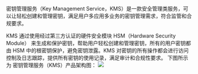 密钥管理服务（Key Management Service，KMS）是一款安全管理类服务，可以让轻松创建和管理密钥，满足用户多应用多业务的密钥管理需求，符合监管和合规要求。

KMS 通过使用经过第三方认证的硬件安全模块 HSM（Hardware Security Module） 来生成和保护密钥，帮助用户轻松创建和管理密钥，所有的用户密钥都由 HSM 中的根密钥保护，避免密钥泄露。KMS 对密钥的所有操作都会进行访问控制及日志跟踪，提供所有密钥的使用记录，满足审计和合规性要求。
下图所示为 密钥管理服务（KMS）产品架构图：
![](https://main.qcloudimg.com/raw/2bf3f8ef648a354af847b4bdf15b8e31.png)
